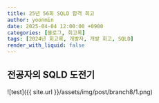 ```yaml
---
title: 25년 56회 SQLD 합격 회고
author: yoonmin
date: 2025-04-04 12:00:00 +0900
categories: [블로그, 회고록]
tags: [2024년 회고록, 개발자, 개발 회고, SQLD]
render_with_liquid: false
---
```


## 전공자의 SQLD 도전기

![test]({{ site.url }}/assets/img/post/branch8/1.png)





